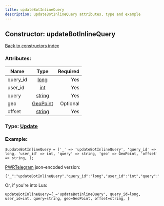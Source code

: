 ```yaml
---
title: updateBotInlineQuery
description: updateBotInlineQuery attributes, type and example
---
```

## Constructor: updateBotInlineQuery  
[Back to constructors index](index.md)



### Attributes:

| Name     |    Type       | Required |
|----------|:-------------:|---------:|
|query\_id|[long](../types/long.md) | Yes|
|user\_id|[int](../types/int.md) | Yes|
|query|[string](../types/string.md) | Yes|
|geo|[GeoPoint](../types/GeoPoint.md) | Optional|
|offset|[string](../types/string.md) | Yes|



### Type: [Update](../types/Update.md)


### Example:

```
$updateBotInlineQuery = ['_' => 'updateBotInlineQuery', 'query_id' => long, 'user_id' => int, 'query' => string, 'geo' => GeoPoint, 'offset' => string, ];
```  

[PWRTelegram](https://pwrtelegram.xyz) json-encoded version:

```
{"_":"updateBotInlineQuery","query_id":"long","user_id":"int","query":"string","geo":"GeoPoint","offset":"string"}
```


Or, if you're into Lua:  


```
updateBotInlineQuery={_='updateBotInlineQuery', query_id=long, user_id=int, query=string, geo=GeoPoint, offset=string, }

```


